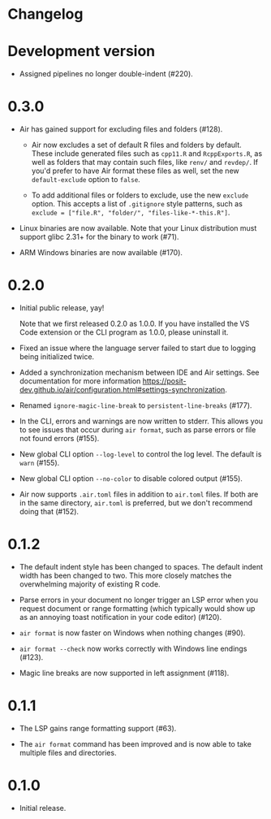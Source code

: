 # Changelog

# Development version

- Assigned pipelines no longer double-indent (#220).


# 0.3.0

- Air has gained support for excluding files and folders (#128).

  - Air now excludes a set of default R files and folders by default. These
    include generated files such as `cpp11.R` and `RcppExports.R`, as well as
    folders that may contain such files, like `renv/` and `revdep/`. If you'd
    prefer to have Air format these files as well, set the new
    `default-exclude` option to `false`.

  - To add additional files or folders to exclude, use the new `exclude` option.
    This accepts a list of `.gitignore` style patterns, such as
    `exclude = ["file.R", "folder/", "files-like-*-this.R"]`.

- Linux binaries are now available. Note that your Linux distribution must
  support glibc 2.31+ for the binary to work (#71).

- ARM Windows binaries are now available (#170).


# 0.2.0

- Initial public release, yay!

  Note that we first released 0.2.0 as 1.0.0. If you have installed the VS Code extension or the CLI program as 1.0.0, please uninstall it.

- Fixed an issue where the language server failed to start due to logging
  being initialized twice.

- Added a synchronization mechanism between IDE and Air settings. See documentation for more information https://posit-dev.github.io/air/configuration.html#settings-synchronization.

- Renamed `ignore-magic-line-break` to `persistent-line-breaks` (#177).

- In the CLI, errors and warnings are now written to stderr. This allows you to
  see issues that occur during `air format`, such as parse errors or file not
  found errors (#155).

- New global CLI option `--log-level` to control the log level. The default is
  `warn` (#155).

- New global CLI option `--no-color` to disable colored output (#155).

- Air now supports `.air.toml` files in addition to `air.toml` files. If both
  are in the same directory, `air.toml` is preferred, but we don't recommend
  doing that (#152).


# 0.1.2

- The default indent style has been changed to spaces. The default indent width
  has been changed to two. This more closely matches the overwhelming majority
  of existing R code.

- Parse errors in your document no longer trigger an LSP error when you request
  document or range formatting (which typically would show up as an annoying
  toast notification in your code editor) (#120).

- `air format` is now faster on Windows when nothing changes (#90).

- `air format --check` now works correctly with Windows line endings (#123).

- Magic line breaks are now supported in left assignment (#118).


# 0.1.1

- The LSP gains range formatting support (#63).

- The `air format` command has been improved and is now able to take multiple files and directories.


# 0.1.0

- Initial release.
